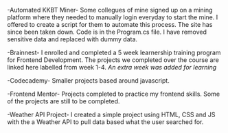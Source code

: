 -Automated KKBT Miner-
Some collegues of mine signed up on a mining platform where they needed to manually 
login everyday to start the mine. I offered to create a script for them to automate this process.
The site has since been taken down. Code is in the Program.cs file. I have removed sensitive data 
and replaced with dummy data.

-Brainnest-
I enrolled and completed a 5 week learnership training program for Frontend Development.
The projects we completed over the course are linked here labelled from week 1-4.
*An extra week was added for learning*

-Codecademy-
Smaller projects based around javascript.

-Frontend Mentor-
Projects completed to practice my frontend skills. Some of the projects are still to be completed.

-Weather API Project-
I created a simple project using HTML, CSS and JS with the a Weather API to pull data based what the user searched for.
